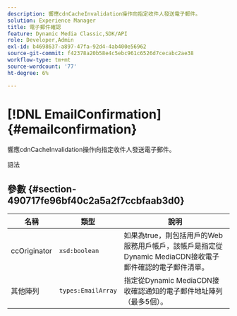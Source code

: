 ```yaml
---
description: 響應cdnCacheInvalidation操作向指定收件人發送電子郵件。
solution: Experience Manager
title: 電子郵件確認
feature: Dynamic Media Classic,SDK/API
role: Developer,Admin
exl-id: b4698637-a897-47fa-92d4-4ab400e56962
source-git-commit: f42378a20b58e4c5ebc961c6526d7cecabc2ae38
workflow-type: tm+mt
source-wordcount: '77'
ht-degree: 6%

---
```


# [!DNL EmailConfirmation]{#emailconfirmation}

響應cdnCacheInvalidation操作向指定收件人發送電子郵件。

語法

## 參數 {#section-490717fe96bf40c2a5a2f7ccbfaab3d0}

| 名稱 | 類型 | 說明 |
|---|---|---|
| ccOriginator | `xsd:boolean` | 如果為true，則包括用戶的Web服務用戶帳戶，該帳戶是指定從Dynamic MediaCDN接收電子郵件確認的電子郵件清單。 |
| 其他陣列 | `types:EmailArray` | 指定從Dynamic MediaCDN接收確認通知的電子郵件地址陣列（最多5個）。 |
